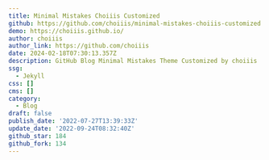 ```yaml
---
title: Minimal Mistakes Choiiis Customized
github: https://github.com/choiiis/minimal-mistakes-choiiis-customized
demo: https://choiiis.github.io/
author: choiiis
author_link: https://github.com/choiiis
date: 2024-02-18T07:30:13.357Z
description: GitHub Blog Minimal Mistakes Theme Customized by choiiis
ssg:
  - Jekyll
css: []
cms: []
category:
  - Blog
draft: false
publish_date: '2022-07-27T13:39:33Z'
update_date: '2022-09-24T08:32:40Z'
github_star: 184
github_fork: 134
---
```

